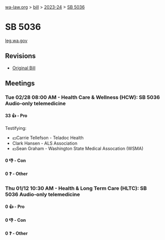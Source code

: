 [wa-law.org](/) > [bill](/bill/) > [2023-24](/bill/2023-24/) > [SB 5036](/bill/2023-24/sb/5036/)

# SB 5036
[leg.wa.gov](https://app.leg.wa.gov/billsummary?BillNumber=5036&Year=2023&Initiative=false)

## Revisions
* [Original Bill](1/)

## Meetings
### Tue 02/28 08:00 AM - Health Care & Wellness (HCW): SB 5036 Audio-only telemedicine
#### 33 👍 - Pro
Testifying:
* 💵Carrie Tellefson - Teladoc Health
* Clark Hansen - ALS Association
* 💵Sean Graham - Washington State Medical Assocation (WSMA)

#### 0 👎 - Con

#### 0 ❓ - Other

### Thu 01/12 10:30 AM - Health & Long Term Care (HLTC): SB 5036 Audio-only telemedicine
#### 0 👍 - Pro

#### 0 👎 - Con

#### 0 ❓ - Other
